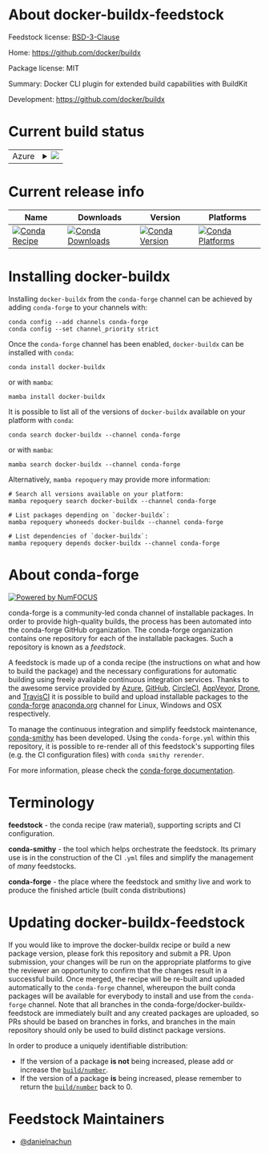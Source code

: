 About docker-buildx-feedstock
=============================

Feedstock license: [BSD-3-Clause](https://github.com/conda-forge/docker-buildx-feedstock/blob/main/LICENSE.txt)

Home: https://github.com/docker/buildx

Package license: MIT

Summary: Docker CLI plugin for extended build capabilities with BuildKit

Development: https://github.com/docker/buildx

Current build status
====================


<table>
    
  <tr>
    <td>Azure</td>
    <td>
      <details>
        <summary>
          <a href="https://dev.azure.com/conda-forge/feedstock-builds/_build/latest?definitionId=22896&branchName=main">
            <img src="https://dev.azure.com/conda-forge/feedstock-builds/_apis/build/status/docker-buildx-feedstock?branchName=main">
          </a>
        </summary>
        <table>
          <thead><tr><th>Variant</th><th>Status</th></tr></thead>
          <tbody><tr>
              <td>linux_64</td>
              <td>
                <a href="https://dev.azure.com/conda-forge/feedstock-builds/_build/latest?definitionId=22896&branchName=main">
                  <img src="https://dev.azure.com/conda-forge/feedstock-builds/_apis/build/status/docker-buildx-feedstock?branchName=main&jobName=linux&configuration=linux%20linux_64_" alt="variant">
                </a>
              </td>
            </tr><tr>
              <td>linux_aarch64</td>
              <td>
                <a href="https://dev.azure.com/conda-forge/feedstock-builds/_build/latest?definitionId=22896&branchName=main">
                  <img src="https://dev.azure.com/conda-forge/feedstock-builds/_apis/build/status/docker-buildx-feedstock?branchName=main&jobName=linux&configuration=linux%20linux_aarch64_" alt="variant">
                </a>
              </td>
            </tr><tr>
              <td>linux_ppc64le</td>
              <td>
                <a href="https://dev.azure.com/conda-forge/feedstock-builds/_build/latest?definitionId=22896&branchName=main">
                  <img src="https://dev.azure.com/conda-forge/feedstock-builds/_apis/build/status/docker-buildx-feedstock?branchName=main&jobName=linux&configuration=linux%20linux_ppc64le_" alt="variant">
                </a>
              </td>
            </tr><tr>
              <td>osx_64</td>
              <td>
                <a href="https://dev.azure.com/conda-forge/feedstock-builds/_build/latest?definitionId=22896&branchName=main">
                  <img src="https://dev.azure.com/conda-forge/feedstock-builds/_apis/build/status/docker-buildx-feedstock?branchName=main&jobName=osx&configuration=osx%20osx_64_" alt="variant">
                </a>
              </td>
            </tr><tr>
              <td>osx_arm64</td>
              <td>
                <a href="https://dev.azure.com/conda-forge/feedstock-builds/_build/latest?definitionId=22896&branchName=main">
                  <img src="https://dev.azure.com/conda-forge/feedstock-builds/_apis/build/status/docker-buildx-feedstock?branchName=main&jobName=osx&configuration=osx%20osx_arm64_" alt="variant">
                </a>
              </td>
            </tr><tr>
              <td>win_64</td>
              <td>
                <a href="https://dev.azure.com/conda-forge/feedstock-builds/_build/latest?definitionId=22896&branchName=main">
                  <img src="https://dev.azure.com/conda-forge/feedstock-builds/_apis/build/status/docker-buildx-feedstock?branchName=main&jobName=win&configuration=win%20win_64_" alt="variant">
                </a>
              </td>
            </tr>
          </tbody>
        </table>
      </details>
    </td>
  </tr>
</table>

Current release info
====================

| Name | Downloads | Version | Platforms |
| --- | --- | --- | --- |
| [![Conda Recipe](https://img.shields.io/badge/recipe-docker--buildx-green.svg)](https://anaconda.org/conda-forge/docker-buildx) | [![Conda Downloads](https://img.shields.io/conda/dn/conda-forge/docker-buildx.svg)](https://anaconda.org/conda-forge/docker-buildx) | [![Conda Version](https://img.shields.io/conda/vn/conda-forge/docker-buildx.svg)](https://anaconda.org/conda-forge/docker-buildx) | [![Conda Platforms](https://img.shields.io/conda/pn/conda-forge/docker-buildx.svg)](https://anaconda.org/conda-forge/docker-buildx) |

Installing docker-buildx
========================

Installing `docker-buildx` from the `conda-forge` channel can be achieved by adding `conda-forge` to your channels with:

```
conda config --add channels conda-forge
conda config --set channel_priority strict
```

Once the `conda-forge` channel has been enabled, `docker-buildx` can be installed with `conda`:

```
conda install docker-buildx
```

or with `mamba`:

```
mamba install docker-buildx
```

It is possible to list all of the versions of `docker-buildx` available on your platform with `conda`:

```
conda search docker-buildx --channel conda-forge
```

or with `mamba`:

```
mamba search docker-buildx --channel conda-forge
```

Alternatively, `mamba repoquery` may provide more information:

```
# Search all versions available on your platform:
mamba repoquery search docker-buildx --channel conda-forge

# List packages depending on `docker-buildx`:
mamba repoquery whoneeds docker-buildx --channel conda-forge

# List dependencies of `docker-buildx`:
mamba repoquery depends docker-buildx --channel conda-forge
```


About conda-forge
=================

[![Powered by
NumFOCUS](https://img.shields.io/badge/powered%20by-NumFOCUS-orange.svg?style=flat&colorA=E1523D&colorB=007D8A)](https://numfocus.org)

conda-forge is a community-led conda channel of installable packages.
In order to provide high-quality builds, the process has been automated into the
conda-forge GitHub organization. The conda-forge organization contains one repository
for each of the installable packages. Such a repository is known as a *feedstock*.

A feedstock is made up of a conda recipe (the instructions on what and how to build
the package) and the necessary configurations for automatic building using freely
available continuous integration services. Thanks to the awesome service provided by
[Azure](https://azure.microsoft.com/en-us/services/devops/), [GitHub](https://github.com/),
[CircleCI](https://circleci.com/), [AppVeyor](https://www.appveyor.com/),
[Drone](https://cloud.drone.io/welcome), and [TravisCI](https://travis-ci.com/)
it is possible to build and upload installable packages to the
[conda-forge](https://anaconda.org/conda-forge) [anaconda.org](https://anaconda.org/)
channel for Linux, Windows and OSX respectively.

To manage the continuous integration and simplify feedstock maintenance,
[conda-smithy](https://github.com/conda-forge/conda-smithy) has been developed.
Using the ``conda-forge.yml`` within this repository, it is possible to re-render all of
this feedstock's supporting files (e.g. the CI configuration files) with ``conda smithy rerender``.

For more information, please check the [conda-forge documentation](https://conda-forge.org/docs/).

Terminology
===========

**feedstock** - the conda recipe (raw material), supporting scripts and CI configuration.

**conda-smithy** - the tool which helps orchestrate the feedstock.
                   Its primary use is in the construction of the CI ``.yml`` files
                   and simplify the management of *many* feedstocks.

**conda-forge** - the place where the feedstock and smithy live and work to
                  produce the finished article (built conda distributions)


Updating docker-buildx-feedstock
================================

If you would like to improve the docker-buildx recipe or build a new
package version, please fork this repository and submit a PR. Upon submission,
your changes will be run on the appropriate platforms to give the reviewer an
opportunity to confirm that the changes result in a successful build. Once
merged, the recipe will be re-built and uploaded automatically to the
`conda-forge` channel, whereupon the built conda packages will be available for
everybody to install and use from the `conda-forge` channel.
Note that all branches in the conda-forge/docker-buildx-feedstock are
immediately built and any created packages are uploaded, so PRs should be based
on branches in forks, and branches in the main repository should only be used to
build distinct package versions.

In order to produce a uniquely identifiable distribution:
 * If the version of a package **is not** being increased, please add or increase
   the [``build/number``](https://docs.conda.io/projects/conda-build/en/latest/resources/define-metadata.html#build-number-and-string).
 * If the version of a package **is** being increased, please remember to return
   the [``build/number``](https://docs.conda.io/projects/conda-build/en/latest/resources/define-metadata.html#build-number-and-string)
   back to 0.

Feedstock Maintainers
=====================

* [@danielnachun](https://github.com/danielnachun/)

